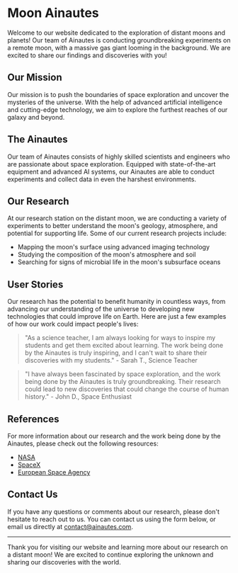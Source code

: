 <!--
Write me content for website with wallpaper which alt text is:

"A group of Ainautes conducting experiments on a distant moon, with a massive gas giant looming in the background."

The name/title of the page should not be 1:1 copy of the alt text but rather a real content of the website which is using this wallpaper.

- Use markdown format
- Start with the heading
- The content should look like a real website
- Include real sections like references, contact, user stories, etc. use things relevant to the page purpose.
- Feel free to use structure like headings, bullets, numbering, blockquotes, paragraphs, horizontal lines, etc.
- You can use formatting like bold or _italic_
- You can include UTF-8 emojis
- Links should be only #hash anchors (and you can refer to the document itself)
- Do not include images
-->

<!--font:Montserrat-->

# Moon Ainautes

Welcome to our website dedicated to the exploration of distant moons and planets! Our team of Ainautes is conducting groundbreaking experiments on a remote moon, with a massive gas giant looming in the background. We are excited to share our findings and discoveries with you!

## Our Mission

Our mission is to push the boundaries of space exploration and uncover the mysteries of the universe. With the help of advanced artificial intelligence and cutting-edge technology, we aim to explore the furthest reaches of our galaxy and beyond.

## The Ainautes

Our team of Ainautes consists of highly skilled scientists and engineers who are passionate about space exploration. Equipped with state-of-the-art equipment and advanced AI systems, our Ainautes are able to conduct experiments and collect data in even the harshest environments.

## Our Research

At our research station on the distant moon, we are conducting a variety of experiments to better understand the moon's geology, atmosphere, and potential for supporting life. Some of our current research projects include:

-   Mapping the moon's surface using advanced imaging technology
-   Studying the composition of the moon's atmosphere and soil
-   Searching for signs of microbial life in the moon's subsurface oceans

## User Stories

Our research has the potential to benefit humanity in countless ways, from advancing our understanding of the universe to developing new technologies that could improve life on Earth. Here are just a few examples of how our work could impact people's lives:

> "As a science teacher, I am always looking for ways to inspire my students and get them excited about learning. The work being done by the Ainautes is truly inspiring, and I can't wait to share their discoveries with my students." - Sarah T., Science Teacher

> "I have always been fascinated by space exploration, and the work being done by the Ainautes is truly groundbreaking. Their research could lead to new discoveries that could change the course of human history." - John D., Space Enthusiast

## References

For more information about our research and the work being done by the Ainautes, please check out the following resources:

-   [NASA](#)
-   [SpaceX](#)
-   [European Space Agency](#)

## Contact Us

If you have any questions or comments about our research, please don't hesitate to reach out to us. You can contact us using the form below, or email us directly at [contact@ainautes.com](mailto:contact@ainautes.com).

---

Thank you for visiting our website and learning more about our research on a distant moon! We are excited to continue exploring the unknown and sharing our discoveries with the world.
